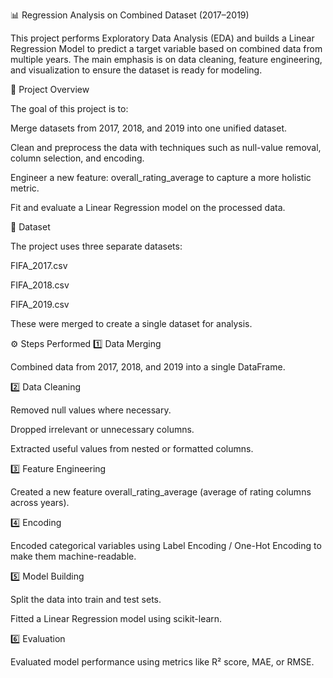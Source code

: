 📊 Regression Analysis on Combined Dataset (2017–2019)

This project performs Exploratory Data Analysis (EDA) and builds a Linear Regression Model to predict a target variable based on combined data from multiple years.
The main emphasis is on data cleaning, feature engineering, and visualization to ensure the dataset is ready for modeling.

📝 Project Overview

The goal of this project is to:

Merge datasets from 2017, 2018, and 2019 into one unified dataset.

Clean and preprocess the data with techniques such as null-value removal, column selection, and encoding.

Engineer a new feature: overall_rating_average to capture a more holistic metric.

Fit and evaluate a Linear Regression model on the processed data.

📂 Dataset

The project uses three separate datasets:

FIFA_2017.csv

FIFA_2018.csv

FIFA_2019.csv

These were merged to create a single dataset for analysis.

⚙️ Steps Performed
1️⃣ Data Merging

Combined data from 2017, 2018, and 2019 into a single DataFrame.

2️⃣ Data Cleaning

Removed null values where necessary.

Dropped irrelevant or unnecessary columns.

Extracted useful values from nested or formatted columns.

3️⃣ Feature Engineering

Created a new feature overall_rating_average (average of rating columns across years).

4️⃣ Encoding

Encoded categorical variables using Label Encoding / One-Hot Encoding to make them machine-readable.

5️⃣ Model Building

Split the data into train and test sets.

Fitted a Linear Regression model using scikit-learn.

6️⃣ Evaluation

Evaluated model performance using metrics like R² score, MAE, or RMSE.
